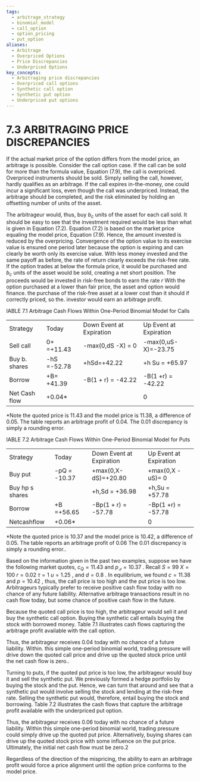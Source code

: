 ```yaml
---
tags:
  - arbitrage_strategy
  - binomial_model
  - call_option
  - option_pricing
  - put_option
aliases:
  - Arbitrage
  - Overpriced Options
  - Price Discrepancies
  - Underpriced Options
key_concepts:
  - Arbitraging price discrepancies
  - Overpriced call options
  - Synthetic call option
  - Synthetic put option
  - Underpriced put options
---
```


# 7.3 ARBITRAGING PRICE DISCREPANCIES

If the actual market price of the option differs from the model price, an arbitrage is possible. Consider the call option case. If the call can be sold for more than the formula value, Equation (7.9), the call is overpriced. Overpriced instruments should be sold. Simply selling the call, however, hardly qualifies as an arbitrage. If the call expires in-the-money, one could incur a significant loss, even though the call was underpriced. Instead, the arbitrage should be completed, and the risk eliminated by holding an offsetting number of units of the asset.

The arbitrageur would, thus, buy $b_{c}$ units of the asset for each call sold. It should be easy to see that the investment required would be less than what is given in Equation (7.2). Equation (7.2) is based on the market price equaling the model price, Equation (7.9). Hence, the amount invested is reduced by the overpricing. Convergence of the option value to its exercise value is ensured one period later because the option is expiring and can clearly be worth only its exercise value. With less money invested and the same payoff as before, the rate of return clearly exceeds the risk-free rate. If the option trades at below the formula price, it would be purchased and $b_{c}$ units of the asset would be sold, creating a net short position. The proceeds would be invested in risk-free bonds to earn the rate $r$ With the option purchased at a lower than fair price, the asset and option would finance. the purchase of the risk-free asset at a lower cost than it should if correctly priced, so the. investor would earn an arbitrage profit.

IABLE 7.1  Arbitrage Cash Flows Within One-Period Binomial Model for Calls


<html><body><table><tr><td>Strategy</td><td>Today</td><td>Down Event at Expiration</td><td>Up Event at Expiration</td></tr><tr><td>Sell call</td><td>0+ =+11.43</td><td>-max(0,dS -X) = 0</td><td>-max(0,uS-X)=-23.75</td></tr><tr><td>Buy b. shares</td><td>-hS =-52.78</td><td>+hSd=+42.22</td><td>+h Su = +65.97</td></tr><tr><td>Borrow</td><td>+B= +41.39</td><td>-B(1 + r) = -42.22</td><td>-B(1 +r) = -42.22</td></tr><tr><td>Net Cash flow</td><td>+0.04*</td><td></td><td>0</td></tr></table></body></html>

\*Note the quoted price is 11.43 and the model price is 11.38, a difference of 0.05. The table reports an arbitrage profit of 0.04. The 0.01 discrepancy is simply a rounding error.

IABLE 7.2  Arbitrage Cash Flows Within One-Period Binomial Model for Puts


<html><body><table><tr><td>Strategy</td><td>Today</td><td>Down Event at Expiration</td><td>Up Event at Expiration</td></tr><tr><td>Buy put</td><td>-pQ = -10.37</td><td>+max(0,X-dS)=+20.80</td><td>+max(0,X -uS)= 0</td></tr><tr><td>Buy hp s shares</td><td></td><td>+h,Sd = +36.98</td><td>+h,Su = +57.78</td></tr><tr><td>Borrow</td><td>+B =+56.65</td><td>-Bp(1 + r) = -57.78</td><td>-Bp(1 +r) = -57.78</td></tr><tr><td>Netcashflow</td><td>+0.06*</td><td></td><td>0</td></tr></table></body></html>

\*Note the quoted price is 10.37 and the model price is 10.42, a difference of 0.05. The table reports an arbitrage profit of 0.06 The 0.01 discrepancy is simply a rounding error..

Based on the information given in the past two examples, suppose we have the following market quotes, $c_{Q}=11.43$ and $p_{\mathscr{Q}}=10.37$ . Recall $S=99$ $X=100$ $r=0.02$ $\tau=1$ $u=1.25$ , and $d=0.8$ . In equilibrium, we found $c=11.38$ and $p=10.42$ , thus, the call price is too high and the put price is too low. Arbitrageurs typically prefer to receive positive cash flow today with no chance of any future liability. Alternative arbitrage transactions result in no cash flow today, but some chance of positive cash flow in the future.

Because the quoted call price is too high, the arbitrageur would sell it and buy the synthetic call option. Buying the synthetic call entails buying the stock with borrowed money. Table 7.1 illustrates cash flows capturing the arbitrage profit available with the call option.

Thus, the arbitrageur receives 0.04 today with no chance of a future liability. Within. this simple one-period binomial world, trading pressure will drive down the quoted call price and drive up the quoted stock price until the net cash flow is zero..

Turning to puts, if the quoted put price is too low, the arbitrageur would buy it and sell the synthetic put. We previously formed a hedge portfolio by buying the stock and the put. Hence, we can turn that around and see that a synthetic put would involve selling the stock and lending at the risk-free rate. Selling the synthetic put would, therefore, entail buying the stock and borrowing. Table 7.2 illustrates the cash flows that capture the arbitrage profit available with the underpriced put option.

Thus, the arbitrageur receives 0.06 today with no chance of a future liability. Within this simple one-period binomial world, trading pressure could simply drive up the quoted put price. Alternatively, buying shares can drive up the quoted stock price with some influence on the put price. Ultimately, the initial net cash flow must be zero.2

Regardless of the direction of the mispricing, the ability to earn an arbitrage profit would force a price alignment until the option price conforms to the model price.

